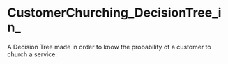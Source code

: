 # CustomerChurching_DecisionTree_in_
A Decision Tree made in order to know the probability of a customer to church a service.
